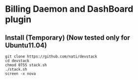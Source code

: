 # Billing Daemon and DashBoard plugin

## Install (Temporary) (Now tested only for Ubuntu11.04)
    git clone https://github.com/nati/devstack 
    cd devstack
    chmod 0755 stack.sh
    ./stack.sh
    screen -x nova


    
